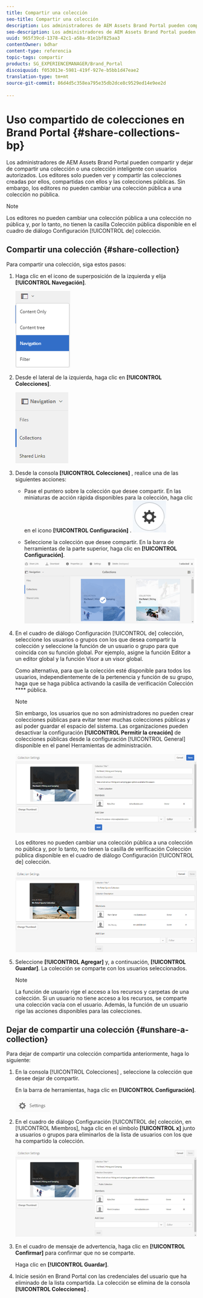 ```yaml
---
title: Compartir una colección
seo-title: Compartir una colección
description: Los administradores de AEM Assets Brand Portal pueden compartir y dejar de compartir una colección o una colección inteligente con usuarios autorizados. Los editores solo pueden ver y compartir las colecciones creadas por ellos, compartidas con ellos y las colecciones públicas.
seo-description: Los administradores de AEM Assets Brand Portal pueden compartir y dejar de compartir una colección o una colección inteligente con usuarios autorizados. Los editores solo pueden ver y compartir las colecciones creadas por ellos, compartidas con ellos y las colecciones públicas.
uuid: 965f39cd-1378-42c1-a58a-01e1bf825aa3
contentOwner: bdhar
content-type: referencia
topic-tags: compartir
products: SG_EXPERIENCEMANAGER/Brand_Portal
discoiquuid: f053013e-5981-419f-927e-b5bb1d47eae2
translation-type: tm+mt
source-git-commit: 86d4d5c358ea795e35db2dce8c9529ed14e9ee2d

---
```



# Uso compartido de colecciones en Brand Portal {#share-collections-bp}

Los administradores de AEM Assets Brand Portal pueden compartir y dejar de compartir una colección o una colección inteligente con usuarios autorizados. Los editores solo pueden ver y compartir las colecciones creadas por ellos, compartidas con ellos y las colecciones públicas. Sin embargo, los editores no pueden cambiar una colección pública a una colección no pública.

>[!NOTE]
>
>Los editores no pueden cambiar una colección pública a una colección no pública y, por lo tanto, no tienen la casilla Colección  pública disponible en el cuadro de diálogo Configuración [!UICONTROL de] colección.

## Compartir una colección {#share-collection}

Para compartir una colección, siga estos pasos:

1. Haga clic en el icono de superposición de la izquierda y elija **[!UICONTROL Navegación]**.

   ![](assets/contenttree-1.png)

1. Desde el lateral de la izquierda, haga clic en **[!UICONTROL Colecciones]**.

   ![](assets/access_collections.png)

1. Desde la consola **[!UICONTROL Colecciones]** , realice una de las siguientes acciones:

   * Pase el puntero sobre la colección que desee compartir. En las miniaturas de acción rápida disponibles para la colección, haga clic en el icono **[!UICONTROL Configuración]** .
   ![](assets/settings_thumbnail.png)

   * Seleccione la colección que desee compartir. En la barra de herramientas de la parte superior, haga clic en **[!UICONTROL Configuración]**.
   ![](assets/collection-sharing.png)

1. En el cuadro de diálogo Configuración [!UICONTROL de] colección, seleccione los usuarios o grupos con los que desea compartir la colección y seleccione la función de un usuario o grupo para que coincida con su función global. Por ejemplo, asigne la función Editor a un editor global y la función Visor a un visor global.

   Como alternativa, para que la colección esté disponible para todos los usuarios, independientemente de la pertenencia y función de su grupo, haga que se haga pública activando la casilla de verificación Colección **** pública.

   >[!NOTE]
   >
   >Sin embargo, los usuarios que no son administradores no pueden crear colecciones públicas para evitar tener muchas colecciones públicas y así poder guardar el espacio del sistema. Las organizaciones pueden desactivar la configuración **[!UICONTROL Permitir la creación]** de colecciones públicas desde la configuración [!UICONTROL General] disponible en el panel Herramientas de administración.

   ![](assets/collection_sharingadduser.png)

   Los editores no pueden cambiar una colección pública a una colección no pública y, por lo tanto, no tienen la casilla de verificación Colección  pública disponible en el cuadro de diálogo Configuración [!UICONTROL de] colección.

   ![](assets/collection-setting-editor.png)

1. Seleccione **[!UICONTROL Agregar]** y, a continuación, **[!UICONTROL Guardar]**. La colección se comparte con los usuarios seleccionados.

   >[!NOTE]
   >
   >La función de usuario rige el acceso a los recursos y carpetas de una colección. Si un usuario no tiene acceso a los recursos, se comparte una colección vacía con el usuario. Además, la función de un usuario rige las acciones disponibles para las colecciones.

## Dejar de compartir una colección {#unshare-a-collection}

Para dejar de compartir una colección compartida anteriormente, haga lo siguiente:

1. En la consola [!UICONTROL Colecciones] , seleccione la colección que desee dejar de compartir.

   En la barra de herramientas, haga clic en **[!UICONTROL Configuración]**.

   ![](assets/collection_settings.png)

1. En el cuadro de diálogo Configuración [!UICONTROL de] colección, en [!UICONTROL Miembros], haga clic en el símbolo **[!UICONTROL x]** junto a usuarios o grupos para eliminarlos de la lista de usuarios con los que ha compartido la colección.

   ![](assets/unshare_collection.png)

1. En el cuadro de mensaje de advertencia, haga clic en **[!UICONTROL Confirmar]** para confirmar que no se comparte.

   Haga clic en **[!UICONTROL Guardar]**.

1. Inicie sesión en Brand Portal con las credenciales del usuario que ha eliminado de la lista compartida. La colección se elimina de la consola **[!UICONTROL Colecciones]** .
